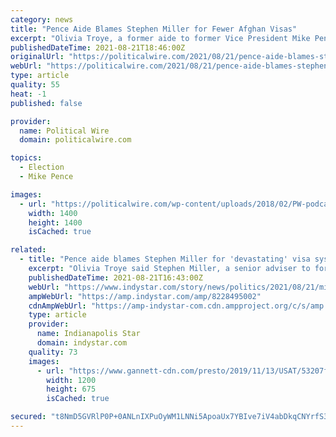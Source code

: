 ```yaml
---
category: news
title: "Pence Aide Blames Stephen Miller for Fewer Afghan Visas"
excerpt: "Olivia Troye, a former aide to former Vice President Mike Pence, blamed racist views of Stephen Miller for the inability of many translators and other allies to get out of Afghanistan before the U.S."
publishedDateTime: 2021-08-21T18:46:00Z
originalUrl: "https://politicalwire.com/2021/08/21/pence-aide-blames-stephen-miller-for-fewer-afghan-visas/"
webUrl: "https://politicalwire.com/2021/08/21/pence-aide-blames-stephen-miller-for-fewer-afghan-visas/"
type: article
quality: 55
heat: -1
published: false

provider:
  name: Political Wire
  domain: politicalwire.com

topics:
  - Election
  - Mike Pence

images:
  - url: "https://politicalwire.com/wp-content/uploads/2018/02/PW-podcast-logo.jpg"
    width: 1400
    height: 1400
    isCached: true

related:
  - title: "Pence aide blames Stephen Miller for 'devastating' visa system for Afghans"
    excerpt: "Olivia Troye said Stephen Miller, a senior adviser to former President Donald Trump, undermined anyone trying to get the allies out of Afghanistan."
    publishedDateTime: 2021-08-21T16:43:00Z
    webUrl: "https://www.indystar.com/story/news/politics/2021/08/21/mike-pence-aide-blames-stephen-miller-wrecking-afghan-visa-system/8228495002/"
    ampWebUrl: "https://amp.indystar.com/amp/8228495002"
    cdnAmpWebUrl: "https://amp-indystar-com.cdn.ampproject.org/c/s/amp.indystar.com/amp/8228495002"
    type: article
    provider:
      name: Indianapolis Star
      domain: indystar.com
    quality: 73
    images:
      - url: "https://www.gannett-cdn.com/presto/2019/11/13/USAT/53207fad-8816-4697-bd9b-a3dd79d8e3f3-VPC_STEPHEN_MILLER_DESK_THUMB.00_00_52_15.Still001.jpg?auto=webp&crop=1911,1075,x8,y0&format=pjpg&width=1200"
        width: 1200
        height: 675
        isCached: true

secured: "t8NmD5GVRlP0P+0ANLnIXPuOyWM1LNNi5ApoaUx7YBIve7iV4abDkqCNYrfS3hgZw8JVpfejKkYkcq+FJlI9BZB4Y0TdeCcbVFq9BjXmWzrdkRRYqN376JGOK8busy6V6O0Cg1u62fnoLf4AKmwthoeO36vAv+lQ09NONAwlJ78ZQBtLDy1BLfX40/eHDPeV0OrCRMLiLIMY9LUYcMJvmwHgpj4Kk8DD7DZtbVTJ0m9yzUNaEo7AUo+3f/lQGX6pNXI/95eQqjP85i+PFHIj2zKSl1GipkXdg+CZFwELXeb6GmE3g4fiTx+3sACIysK2cvvckT/RHPE+IbgWTmbvvoz13c6wOWFgNgbeAscCZCE=;/zmN3u7cVXdxnFHrlQ0+Pg=="
---
```


